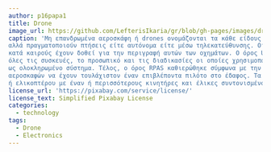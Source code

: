 ```yaml
---
author: p16papa1
title: Drone
image_url: https://github.com/LefterisIkaria/gr/blob/gh-pages/images/drone.jpg
caption: 'Μη επανδρωμένα αεροσκάφη ή drones ονομάζονται τα κάθε είδους ιπτάμενα οχήματα που δεν έχουν χειριστή στην άτρακτό τους, 
αλλά πραγματοποιούν πτήσεις είτε αυτόνομα είτε μέσω τηλεκατεύθυνσης. Οι προαναφερθείσες ονομασίες αναφέρονται στους ορισμούς που
κατά καιρούς έχουν δοθεί για την περιγραφή αυτών των οχημάτων. Ο όρος UAV περιγράφει μόνο το χωρίς χειριστή αεροσκάφος. Ο όρος UAS περιλαμβάνει 
όλες τις συσκευές, το προσωπικό και τις διαδικασίες οι οποίες χρησιμοποιούνται προκειμένου το μη επανδρωμένο αεροσκάφος να θεωρείται 
ως ολοκληρωμένο σύστημα. Τέλος, ο όρος RPAS καθιερώθηκε σύμφωνα με την ισχύουσα νομοθεσία και με την ανάγκη όλες οι πτήσεις μη επανδρωμένων
αεροσκαφών να έχουν τουλάχιστον έναν επιβλέποντα πιλότο στο έδαφος. Τα μη επανδρωμένα ιπτάμενα οχήματα συνήθως έχουν τη μορφή μικρού αεροπλάνου 
ή ελικοπτέρου με έναν ή περισσότερους κινητήρες και έλικες συντονισμένους για πλήρως ελεγχόμενη πτήση από ειδικό πρόγραμμα ή χειριστήριο εδάφους.'
license_url: 'https://pixabay.com/service/license/'
license_text: Simplified Pixabay License
categories:
  - technology
tags:
  - Drone
  - Electronics
---
```


